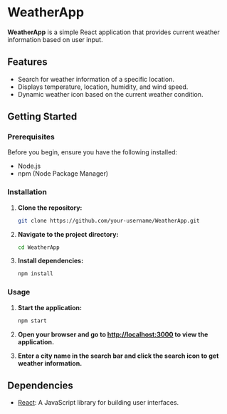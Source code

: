 # WeatherApp

**WeatherApp** is a simple React application that provides current weather information based on user input.

## Features

- Search for weather information of a specific location.
- Displays temperature, location, humidity, and wind speed.
- Dynamic weather icon based on the current weather condition.

## Getting Started

### Prerequisites

Before you begin, ensure you have the following installed:

- Node.js
- npm (Node Package Manager)

### Installation

1. **Clone the repository:**

   ```bash
   git clone https://github.com/your-username/WeatherApp.git
   ```

2. **Navigate to the project directory:**

   ```bash
   cd WeatherApp
   ```

3. **Install dependencies:**

   ```bash
   npm install
   ```

### Usage

1. **Start the application:**

   ```bash
   npm start
   ```

2. **Open your browser and go to [http://localhost:3000](http://localhost:3000) to view the application.**

3. **Enter a city name in the search bar and click the search icon to get weather information.**

## Dependencies

- [React](https://react.dev/): A JavaScript library for building user interfaces.

